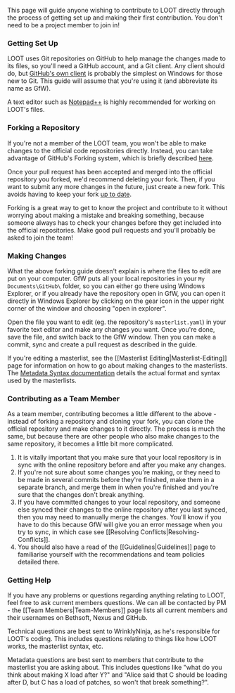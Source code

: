 This page will guide anyone wishing to contribute to LOOT directly through the process of getting set up and making their first contribution. You don't need to be a project member to join in!

### Getting Set Up

LOOT uses Git repositories on GitHub to help manage the changes made to its files, so you'll need a GitHub account, and a Git client. Any client should do, but [GitHub's own client](http://windows.github.com/) is probably the simplest on Windows for those new to Git. This guide will assume that you're using it (and abbreviate its name as GfW).

A text editor such as [Notepad++](http://notepad-plus-plus.org/) is highly recommended for working on LOOT's files.

### Forking a Repository

If you're not a member of the LOOT team, you won't be able to make changes to the official code repositories directly. Instead, you can take advantage of GitHub's Forking system, which is briefly described [here](http://guides.github.com/overviews/forking/).

Once your pull request has been accepted and merged into the official repository you forked, we'd recommend deleting your fork. Then, if you want to submit any more changes in the future, just create a new fork. This avoids having to keep your fork [up to date](https://help.github.com/articles/syncing-a-fork).

Forking is a great way to get to know the project and contribute to it without worrying about making a mistake and breaking something, because someone always has to check your changes before they get included into the official repositories. Make good pull requests and you'll probably be asked to join the team!

### Making Changes

What the above forking guide doesn't explain is where the files to edit are put on your computer. GfW puts all your local repositories in your `My Documents\GitHub\` folder, so you can either go there using Windows Explorer, or if you already have the repository open in GfW, you can open it directly in Windows Explorer by clicking on the gear icon in the upper right corner of the window and choosing "open in explorer".

Open the file you want to edit (eg. the repository's `masterlist.yaml`) in your favorite text editor and make any changes you want. Once you're done, save the file, and switch back to the GfW window. Then you can make a commit, sync and create a pull request as described in the guide.

If you're editing a masterlist, see the [[Masterlist Editing|Masterlist-Editing]] page for information on how to go about making changes to the masterlists. The [Metadata Syntax documentation](http://loot.github.io/docs/dev/LOOT%20Metadata%20Syntax.html) details the actual format and syntax used by the masterlists.

### Contributing as a Team Member

As a team member, contributing becomes a little different to the above - instead of forking a repository and cloning your fork, you can clone the official repository and make changes to it directly. The process is much the same, but because there are other people who also make changes to the same repository, it becomes a little bit more complicated.

1. It is vitally important that you make sure that your local repository is in sync with the online repository before and after you make any changes.
2. If you're not sure about some changes you're making, or they need to be made in several commits before they're finished, make them in a separate branch, and merge them in when you're finished and you're sure that the changes don't break anything.
3. If you have committed changes to your local repository, and someone else synced their changes to the online repository after you last synced, then you may need to manually merge the changes. You'll know if you have to do this because GfW will give you an error message when you try to sync, in which case see [[Resolving Conflicts|Resolving-Conflicts]].
4. You should also have a read of the [[Guidelines|Guidelines]] page to familiarise yourself with the recommendations and team policies detailed there.

### Getting Help

If you have any problems or questions regarding anything relating to LOOT, feel free to ask current members questions. We can all be contacted by PM - the [[Team Members|Team-Members]] page lists all current members and their usernames on Bethsoft, Nexus and GitHub.

Technical questions are best sent to WrinklyNinja, as he's responsible for LOOT's coding. This includes questions relating to things like how LOOT works, the masterlist syntax, etc.

Metadata questions are best sent to members that contribute to the masterlist you are asking about. This includes questions like "what do you think about making X load after Y?" and "Alice said that C should be loading after D, but C has a load of patches, so won't that break something?".